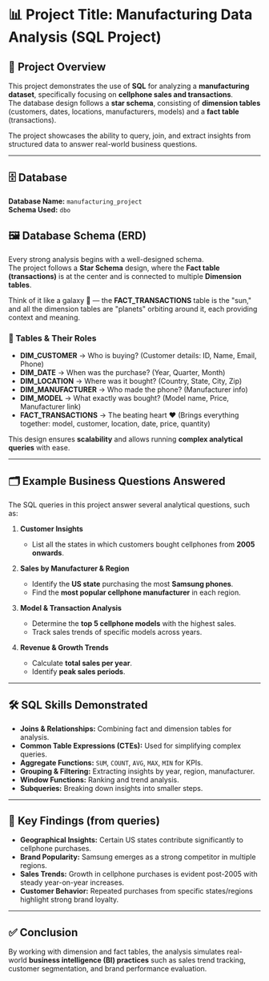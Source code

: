# 📊 Project Title: Manufacturing Data Analysis (SQL Project)

## 📖 Project Overview
This project demonstrates the use of **SQL** for analyzing a **manufacturing dataset**, specifically focusing on **cellphone sales and transactions**.  
The database design follows a **star schema**, consisting of **dimension tables** (customers, dates, locations, manufacturers, models) and a **fact table** (transactions).  

The project showcases the ability to query, join, and extract insights from structured data to answer real-world business questions.

---

## 🗄️ Database
**Database Name:** `manufacturing_project`  
**Schema Used:** `dbo`

## 🖼️ Database Schema (ERD)

Every strong analysis begins with a well-designed schema.  
The project follows a **Star Schema** design, where the **Fact table (transactions)** is at the center and is connected to multiple **Dimension tables**.  

Think of it like a galaxy 🌌 — the **FACT_TRANSACTIONS** table is the "sun," and all the dimension tables are "planets" orbiting around it, each providing context and meaning.  

### 🌟 Tables & Their Roles
- **DIM_CUSTOMER** → Who is buying? (Customer details: ID, Name, Email, Phone)  
- **DIM_DATE** → When was the purchase? (Year, Quarter, Month)  
- **DIM_LOCATION** → Where was it bought? (Country, State, City, Zip)  
- **DIM_MANUFACTURER** → Who made the phone? (Manufacturer info)  
- **DIM_MODEL** → What exactly was bought? (Model name, Price, Manufacturer link)  
- **FACT_TRANSACTIONS** → The beating heart ❤️ (Brings everything together: model, customer, location, date, price, quantity)  

This design ensures **scalability** and allows running **complex analytical queries** with ease.

---

## 🗂️ Example Business Questions Answered
The SQL queries in this project answer several analytical questions, such as:

1. **Customer Insights**  
   - List all the states in which customers bought cellphones from **2005 onwards**.  

2. **Sales by Manufacturer & Region**  
   - Identify the **US state** purchasing the most **Samsung phones**.  
   - Find the **most popular cellphone manufacturer** in each region.  

3. **Model & Transaction Analysis**  
   - Determine the **top 5 cellphone models** with the highest sales.  
   - Track sales trends of specific models across years.  

4. **Revenue & Growth Trends**  
   - Calculate **total sales per year**.  
   - Identify **peak sales periods**.  

---

## 🛠️ SQL Skills Demonstrated
- **Joins & Relationships:** Combining fact and dimension tables for analysis.  
- **Common Table Expressions (CTEs):** Used for simplifying complex queries.  
- **Aggregate Functions:** `SUM`, `COUNT`, `AVG`, `MAX`, `MIN` for KPIs.  
- **Grouping & Filtering:** Extracting insights by year, region, manufacturer.  
- **Window Functions:** Ranking and trend analysis.  
- **Subqueries:** Breaking down insights into smaller steps.  

---

## 📌 Key Findings (from queries)
- **Geographical Insights:** Certain US states contribute significantly to cellphone purchases.  
- **Brand Popularity:** Samsung emerges as a strong competitor in multiple regions.  
- **Sales Trends:** Growth in cellphone purchases is evident post-2005 with steady year-on-year increases.  
- **Customer Behavior:** Repeated purchases from specific states/regions highlight strong brand loyalty.  

---

## ✅ Conclusion  
By working with dimension and fact tables, the analysis simulates real-world **business intelligence (BI) practices** such as sales trend tracking, customer segmentation, and brand performance evaluation.  
